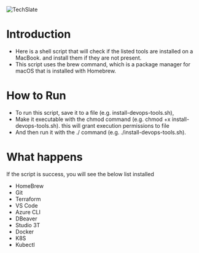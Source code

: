 ![TechSlate](../../../global/images/ts.png)

# Introduction

- Here is a shell script that will check if the listed tools are installed on a MacBook. and install them if they are not present. 
- This script uses the brew command, which is a package manager for macOS that is installed with Homebrew.

# How to Run

- To run this script, save it to a file (e.g. install-devops-tools.sh), <br>
- Make it executable with the chmod command (e.g. chmod +x install-devops-tools.sh). this will grant execution permissions to file <br>
- And then run it with the ./ command (e.g. ./install-devops-tools.sh).

# What happens

If the script is success, you will see the below list installed
- HomeBrew 
- Git
- Terraform
- VS Code
- Azure CLI
- DBeaver
- Studio 3T
- Docker
- K8S
- Kubectl

